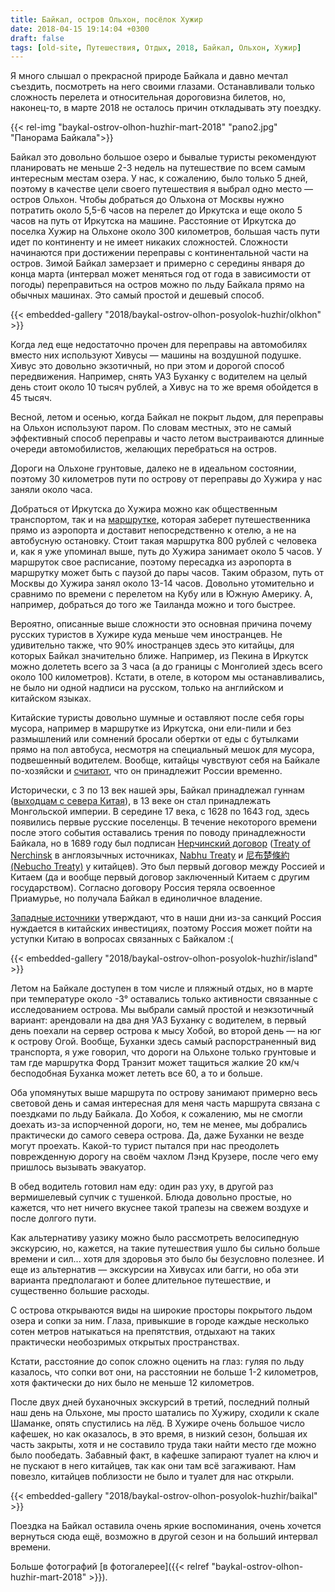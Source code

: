 ```yaml
---
title: Байкал, остров Ольхон, посёлок Хужир
date: 2018-04-15 19:14:04 +0300
draft: false
tags: [old-site, Путешествия, Отдых, 2018, Байкал, Ольхон, Хужир]
---
```

Я много слышал о прекрасной природе Байкала и давно мечтал съездить, посмотреть на него своими глазами. Останавливали только сложность перелета и относительная дороговизна билетов, но, наконец-то, в марте 2018 не осталось причин откладывать эту поездку.

{{< rel-img "baykal-ostrov-olhon-huzhir-mart-2018" "pano2.jpg" "Панорама Байкала">}}

Байкал это довольно большое озеро и бывалые туристы рекомендуют планировать не меньше 2-3 недель на путешествие по всем самым интересным местам озера. У нас, к сожалению, было только 5 дней, поэтому в качестве цели своего путешествия я выбрал одно место &mdash; остров Ольхон. Чтобы добраться до Ольхона от Москвы нужно потратить около 5,5-6 часов на перелет до Иркутска и еще около 5 часов на путь от Иркутска на машине. Расстояние от Иркутска до поселка Хужир на Ольхоне около 300 километров, большая часть пути идет по континенту и не имеет никаких сложностей. Сложности начинаются при достижении переправы с континентальной части на остров. Зимой Байкал замерзает и примерно с середины января до конца марта (интервал может меняться год от года в зависимости от погоды) переправиться на остров можно по льду Байкала прямо на обычных машинах. Это самый простой и дешевый способ.

{{< embedded-gallery "2018/baykal-ostrov-olhon-posyolok-huzhir/olkhon" >}}
<!--more-->

Когда лед еще недостаточно прочен для переправы на автомобилях вместо них используют Хивусы &mdash; машины на воздушной подушке. Хивус это довольно экзотичный, но при этом и дорогой способ передвижения. Например, снять УАЗ Буханку с водителем на целый день стоит около 10 тысяч рублей, а Хивус на то же время обойдется в 45 тысяч.

Весной, летом и осенью, когда Байкал не покрыт льдом, для переправы на Ольхон используют паром. По словам местных, это не самый эффективный способ переправы и часто летом выстраиваются длинные очереди автомобилистов, желающих перебраться на остров.

Дороги на Ольхоне грунтовые, далеко не в идеальном состоянии, поэтому 30 километров пути по острову от переправы до Хужира у нас заняли около часа.

Добраться от Иркутска до Хужира можно как общественным транспортом, так и на <a href="https://turavto38.ru/" target="_blank">маршрутке</a>, которая заберет путешественника прямо из аэропорта и доставит непосредственно к отелю, а не на автобусную остановку. Стоит такая маршрутка 800 рублей с человека и, как я уже упоминал выше, путь до Хужира занимает около 5 часов. У маршруток свое расписание, поэтому пересадка из аэропорта в маршрутку может быть с паузой до пары часов. Таким образом, путь от Москвы до Хужира занял около 13-14 часов. Довольно утомительно и сравнимо по времени с перелетом на Кубу или в Южную Америку. А, например, добраться до того же Таиланда можно и того быстрее.

Вероятно, описанные выше сложности это основная причина почему русских туристов в Хужире куда меньше чем иностранцев. Не удивительно также,  что 90% иностранцев здесь это китайцы, для которых Байкал значительно ближе. Например, из Пекина в Иркутск можно долететь всего за 3 часа (а до границы с Монголией здесь всего около 100 километров). Кстати, в отеле, в котором мы останавливались, не было ни одной надписи на русском, только на английском и китайском языках.

Китайские туристы довольно шумные и оставляют после себя горы мусора, например в маршрутке из Иркутска, они ели-пили и без размышлений или сомнений бросали обертки от еды с бутылками прямо на пол автобуса, несмотря на специальный мешок для мусора, подвешенный водителем. Вообще, китайцы чувствуют себя на Байкале по-хозяйски и [считают](https://vz.ru/society/2018/4/1/915199.html"), что он принадлежит России временно.

Исторически, с 3 по 13 век нашей эры, Байкал принадлежал гуннам ([выходцам с севера Китая](https://ru.wikipedia.org/wiki/Гунны#Происхождение)), в 13 веке он стал принадлежать Монгольской империи. В середине 17 века, с 1628 по 1643 год, здесь появились первые русские поселенцы. В течение некоторого времени после этого события оставались трения по поводу принадлежности Байкала, но в 1689 году был подписан [Нерчинский договор](https://ru.wikipedia.org/wiki/Нерчинский_договор) ([Treaty of Nerchinsk](https://en.wikipedia.org/wiki/Treaty_of_Nerchinsk) в англоязычных источниках, [Nabhu Treaty](http://www.sangbe.com/article/370030.html) и [尼布楚條約 (Nebucho Treaty)](https://zh.wikipedia.org/wiki/尼布楚條約) у китайцев). Это был первый договор между Россией и Китаем (да и вообще первый договор заключенный Китаем с другим государством). Согласно договору Россия теряла освоенное Приамурье, но получала Байкал в единоличное владение.

[Западные источники](https://www.ft.com/content/3106345c-f05e-11e7-b220-857e26d1aca4) утверждают, что в наши дни из-за санкций Россия нуждается в китайских инвестициях, поэтому Россия может пойти на уступки Китаю в вопросах связанных с Байкалом :(

{{< embedded-gallery "2018/baykal-ostrov-olhon-posyolok-huzhir/island" >}}

Летом на Байкале доступен в том числе и пляжный отдых, но в марте при температуре около -3° оставались только активности связанные с исследованием острова. Мы выбрали самый простой и неэкзотичный вариант: арендовали на два дня УАЗ Буханку с водителем, в первый день поехали на сервер острова к мысу Хобой, во второй день &mdash; на юг к острову Огой. Вообще, Буханки здесь самый распорстраненный вид транспорта, я уже говорил, что дороги на Ольхоне только грунтовые и там где маршрутка Форд Транзит может тащиться жалкие 20 км/ч бесподобная Буханка может лететь все 60, а то и больше.

Оба упомянутых выше маршрута по острову занимают примерно весь световой день и самая интересная для меня часть маршрута связана с поездками по льду Байкала. До Хобоя, к сожалению, мы не смогли доехать из-за испорченной дороги, но, тем не менее, мы добрались практически до самого севера острова. Да, даже Буханки не везде могут проехать. Какой-то турист пытался при нас преодолеть поврежденную дорогу на своём чахлом Лэнд Крузере, после чего ему пришлось вызывать эвакуатор.

В обед водитель готовил нам еду: один раз уху, в другой раз вермишелевый супчик с тушенкой. Блюда довольно простые, но кажется, что нет ничего вкуснее такой трапезы на свежем воздухе и после долгого пути.

Как альтернативу уазику можно было рассмотреть велосипедную экскурсию, но, кажется, на такие путешествия ушло бы сильно больше времени и сил... хотя для здоровья это было бы безусловно полезнее. И еще из альтернатив &mdash; экскурсии на Хивусах или багги, но оба эти варианта предполагают и более длительное путешествие, и существенно большие расходы.

С острова открываются виды на широкие просторы покрытого льдом озера и сопки за ним. Глаза, привыкшие в городе каждые несколько сотен метров натыкаться на препятствия, отдыхают на таких практически необозримых открытых пространствах.

Кстати, расстояние до сопок сложно оценить на глаз: гуляя по льду казалось, что сопки вот они, на расстоянии не больше 1-2 километров, хотя фактически до них было не меньше 12 километров.

После двух дней буханочных экскурсий в третий, последний полный наш день на Ольхоне, мы просто шатались по Хужиру, сходили к скале Шаманке, опять спустились на лёд. В Хужире очень большое число кафешек, но как оказалось, в это время, в низкий сезон, большая их часть закрыты, хотя и не составило труда таки найти место где можно было пообедать. Забавный факт, в кафешке запирают туалет на ключ и не пускают в него китайцев, так как они там всё загаживают. Нам повезло, китайцев поблизости не было и туалет для нас открыли.

{{< embedded-gallery "2018/baykal-ostrov-olhon-posyolok-huzhir/baikal" >}}

Поездка на Байкал оставила очень яркие воспоминания, очень хочется вернуться сюда ещё, возможно в другой сезон и на больший интервал времени.

Больше фотографий [в фотогалерее]({{< relref "baykal-ostrov-olhon-huzhir-mart-2018" >}}).
